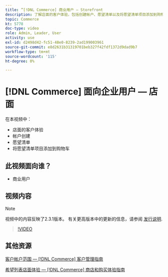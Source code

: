 ```yaml
---
title: ”[!DNL Commerce] 商业用户 — Storefront
description: 了解店面的客户体验，包括创建帐户、愿望清单以及将愿望清单项目添加到购物车
topic: Commerce
kt: 5778
doc-type: video
role: Admin, Leader, User
activity: use
exl-id: d2498d42-fc51-48e0-8239-2ad199003961
source-git-commit: e8d2631b31319701beb327f42fdf1372d9dad9b7
workflow-type: tm+mt
source-wordcount: '115'
ht-degree: 0%

---
```


# [!DNL Commerce] 面向企业用户 — 店面

在本视频中：

- 店面的客户体验
- 帐户创建
- 愿望清单
- 将愿望清单项目添加到购物车

## 此视频面向谁？

- 商业用户

## 视频内容

>[!NOTE]
>
>视频中的内容反映了2.3.1版本。 有关更高版本中的更新的信息，请参阅 [发行说明](https://experienceleague.adobe.com/docs/commerce-operations/release/notes/overview.html).

>[!VIDEO](https://video.tv.adobe.com/v/36188?quality=12&learn=on)

## 其他资源

[客户帐户范围 —  [!DNL Commerce] 客户管理指南](https://experienceleague.adobe.com/docs/commerce-admin/customers/customer-accounts/customer-account-scope.html)

[希望列表店面体验 —  [!DNL Commerce] 商店和购买体验指南](https://experienceleague.adobe.com/docs/commerce-admin/stores-sales/shopper-tools/wish-lists/wishlist-storefront.html)
